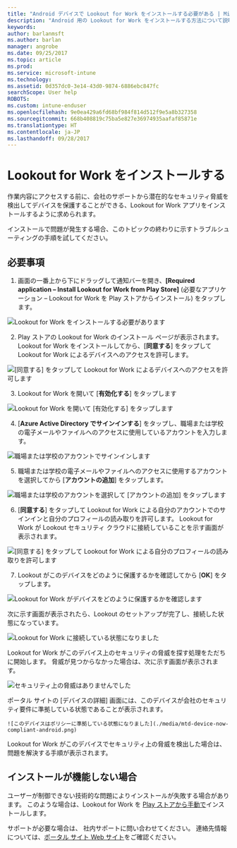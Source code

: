 ```yaml
---
title: "Android デバイスで Lookout for Work をインストールする必要がある | Microsoft Docs"
description: "Android 用の Lookout for Work をインストールする方法について説明します。"
keywords: 
author: barlanmsft
ms.author: barlan
manager: angrobe
ms.date: 09/25/2017
ms.topic: article
ms.prod: 
ms.service: microsoft-intune
ms.technology: 
ms.assetid: 0d357dc0-3e14-43d0-9874-6886ebc847fc
searchScope: User help
ROBOTS: 
ms.custom: intune-enduser
ms.openlocfilehash: 9e0ea429a6fd68bf984f814d512f9e5a8b327358
ms.sourcegitcommit: 668b408819c75ba5e827e36974935aafaf85871e
ms.translationtype: HT
ms.contentlocale: ja-JP
ms.lasthandoff: 09/28/2017
---
```

# <a name="install-lookout-for-work"></a>Lookout for Work をインストールする

作業内容にアクセスする前に、会社のサポートから潜在的なセキュリティ脅威を検出してデバイスを保護することができる、Lookout for Work アプリをインストールするように求められます。

インストールで問題が発生する場合、このトピックの終わりに示すトラブルシューティングの手順を試してください。

## <a name="what-you-need-to-do"></a>必要事項

1.  画面の一番上から下にドラッグして通知バーを開き、**[Required application – Install Lookout for Work from Play Store]** (必要なアプリケーション – Lookout for Work を Play ストアからインストール) をタップします。

  ![Lookout for Work をインストールする必要があります](./media/lookout-required-app-install-android.png)

2.  Play ストアの Lookout for Work のインストール ページが表示されます。 Lookout for Work をインストールしてから、[**同意する**] をタップして Lookout for Work によるデバイスへのアクセスを許可します。

  ![[同意する] をタップして Lookout for Work によるデバイスへのアクセスを許可します](./media/lookout-accept-store-permissions-android.png)

3. Lookout for Work を開いて [**有効化する**] をタップします

  ![Lookout for Work を開いて [有効化する] をタップします](./media/lookout-activate-button-android.png)

4. [**Azure Active Directory でサインインする**] をタップし、職場または学校の電子メールやファイルへのアクセスに使用しているアカウントを入力します。

  ![職場または学校のアカウントでサインインします](./media/lookout-sign-in-azure-android.png)

5. 職場または学校の電子メールやファイルへのアクセスに使用するアカウントを選択してから [**アカウントの追加**] をタップします。

  ![職場または学校のアカウントを選択して [アカウントの追加] をタップします](./media/lookout-pick-account-android.png)

6. [**同意する**] をタップして Lookout for Work による自分のアカウントでのサインインと自分のプロフィールの読み取りを許可します。 Lookout for Work が Lookout セキュリティ クラウドに接続していることを示す画面が表示されます。

  ![[同意する] をタップして Lookout for Work による自分のプロフィールの読み取りを許可します](./media/lookout-needs-permission-to-view-profile-android.png)

7. Lookout がこのデバイスをどのように保護するかを確認してから [**OK**] をタップします。

  ![Lookout for Work がデバイスをどのように保護するかを確認します](./media/lookout-how-it-protects-your-device-android.png)

  次に示す画面が表示されたら、Lookout のセットアップが完了し、接続した状態になっています。

  ![Lookout for Work に接続している状態になりました](./media/lookout-you-are-now-connected-android.png)

  Lookout for Work がこのデバイス上のセキュリティの脅威を探す処理をただちに開始します。 脅威が見つからなかった場合は、次に示す画面が表示されます。

  ![セキュリティ上の脅威はありませんでした](./media/lookout-scan-no-threats-found-android.png)

  ポータル サイトの [デバイスの詳細] 画面には、このデバイスが会社のセキュリティ要件に準拠している状態であることが表示されます。

    ![このデバイスはポリシーに準拠している状態になりました](./media/mtd-device-now-compliant-android.png)

  Lookout for Work がこのデバイスでセキュリティ上の脅威を検出した場合は、問題を解決する手順が表示されます。

## <a name="if-the-installation-doesnt-work"></a>インストールが機能しない場合

ユーザーが制御できない技術的な問題によりインストールが失敗する場合があります。 このような場合は、Lookout for Work を [Play ストアから手動で](https://play.google.com/store/apps/details?id=com.lookout.enterprise)インストールします。


サポートが必要な場合は、 社内サポートに問い合わせてください。 連絡先情報については、[ポータル サイト Web サイト](https://portal.manage.microsoft.com)をご確認ください。

